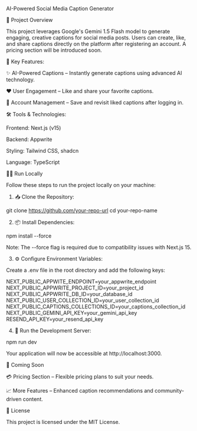 AI-Powered Social Media Caption Generator

🚀 Project Overview

This project leverages Google's Gemini 1.5 Flash model to generate engaging, creative captions for social media posts. Users can create, like, and share captions directly on the platform after registering an account. A pricing section will be introduced soon.

🌟 Key Features:

✨ AI-Powered Captions – Instantly generate captions using advanced AI technology.

❤️ User Engagement – Like and share your favorite captions.

🔐 Account Management – Save and revisit liked captions after logging in.

🛠️ Tools & Technologies:

Frontend: Next.js (v15)

Backend: Appwrite

Styling: Tailwind CSS, shadcn

Language: TypeScript

🏃‍♂️ Run Locally

Follow these steps to run the project locally on your machine:

1. 📥 Clone the Repository:

git clone https://github.com/your-repo-url
cd your-repo-name

2. 📦 Install Dependencies:

npm install --force

Note: The --force flag is required due to compatibility issues with Next.js 15.

3. ⚙️ Configure Environment Variables:

Create a .env file in the root directory and add the following keys:

NEXT_PUBLIC_APPWITE_ENDPOINT=your_appwrite_endpoint
NEXT_PUBLIC_APPWRITE_PROJECT_ID=your_project_id
NEXT_PUBLIC_APPWRITE_DB_ID=your_database_id
NEXT_PUBLIC_USER_COLLECTION_ID=your_user_collection_id
NEXT_PUBLIC_CAPTIONS_COLLECTIONS_ID=your_captions_collection_id
NEXT_PUBLIC_GEMINI_API_KEY=your_gemini_api_key
RESEND_API_KEY=your_resend_api_key

4. 🚀 Run the Development Server:

npm run dev

Your application will now be accessible at http://localhost:3000.

🔮 Coming Soon

💳 Pricing Section – Flexible pricing plans to suit your needs.

📈 More Features – Enhanced caption recommendations and community-driven content.

📄 License

This project is licensed under the MIT License.
